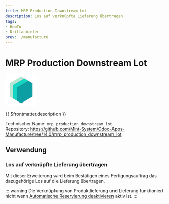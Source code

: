 ```yaml
---
title: MRP Production Downstream Lot
description: Los auf verknüpfte Lieferung übertragen.
tags:
- HowTo
- Drittanbieter
prev: ./manufacture
---
```

# MRP Production Downstream Lot
![icon_oms_box](attachments/icons_odoo_mint_system.png)

{{ $frontmatter.description }}

Technischer Name: `mrp_production_downstream_lot`\
Repository: <https://github.com/Mint-System/Odoo-Apps-Manufacture/tree/14.0/mrp_production_downstream_lot>

## Verwendung

### Los auf verknüpfte Lieferung übertragen

Mit dieser Erweiterung wird beim Bestätigen eines Fertigungsauftrag das dazugehörige Los auf die Lieferung übertragen.

::: warning
Die Verknüpfung von  Produktlieferung und Lieferung funktioniert nicht wenn [Automatische Reservierung deaktivieren](Stock%20Operations.md#Automatische%20Reservierung%20deaktivieren) aktiv ist.
:::